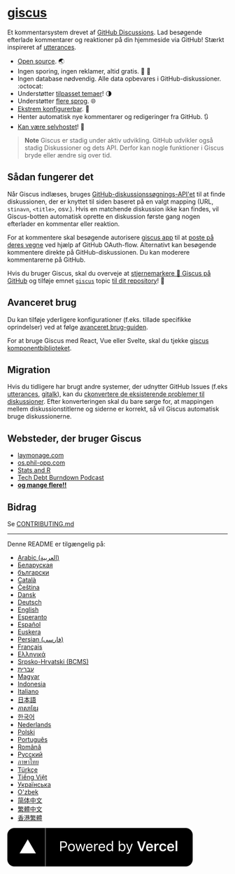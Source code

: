 # [giscus][giscus]

Et kommentarsystem drevet af [GitHub Discussions][discussions]. Lad besøgende efterlade kommentarer og reaktioner på din hjemmeside via GitHub! Stærkt inspireret af [utterances][utterances].

- [Open source][repo]. 🌏
- Ingen sporing, ingen reklamer, altid gratis. 📡 🚫
- Ingen database nødvendig. Alle data opbevares i GitHub-diskussioner. :octocat:
- Understøtter [tilpasset temaer][creating-custom-themes]! 🌗
- Understøtter [flere sprog][multiple-languages]. 🌐
- [Ekstrem konfigurerbar][advanced-usage]. 🔧
- Henter automatisk nye kommentarer og redigeringer fra GitHub. 🔃
- [Kan være selvhostet][self-hosting]! 🤳

> **Note**
> Giscus er stadig under aktiv udvikling. GitHub udvikler også stadig Diskussioner og dets API. Derfor kan nogle funktioner i Giscus bryde eller ændre sig over tid.

## Sådan fungerer det

Når Giscus indlæses, bruges [GitHub-diskussionssøgnings-API'et][search-api] til at finde diskussionen, der er knyttet til siden baseret på en valgt mapping (URL, `stinavn`, `<title>`, osv.). Hvis en matchende diskussion ikke kan findes, vil Giscus-botten automatisk oprette en diskussion første gang nogen efterlader en kommentar eller reaktion.

For at kommentere skal besøgende autorisere [giscus app][giscus-app] til at [poste på deres vegne][authorization] ved hjælp af GitHub OAuth-flow. Alternativt kan besøgende kommentere direkte på GitHub-diskussionen. Du kan moderere kommentarerne på GitHub.

[giscus]: https://giscus.app
[discussions]: https://docs.github.com/en/discussions
[utterances]: https://github.com/utterance/utterances
[repo]: https://github.com/giscus/giscus
[advanced-usage]: https://github.com/giscus/giscus/blob/main/ADVANCED-USAGE.md
[creating-custom-themes]: https://github.com/giscus/giscus/blob/main/ADVANCED-USAGE.md#data-theme
[multiple-languages]: https://github.com/giscus/giscus/blob/main/CONTRIBUTING.md#adding-localizations
[self-hosting]: https://github.com/giscus/giscus/blob/main/SELF-HOSTING.md
[search-api]: https://docs.github.com/en/graphql/guides/using-the-graphql-api-for-discussions#search
[giscus-app]: https://github.com/apps/giscus
[authorization]: https://docs.github.com/en/developers/apps/identifying-and-authorizing-users-for-github-apps

<!-- configuration -->

Hvis du bruger Giscus, skal du overveje at [stjernemarkere 🌟 Giscus på GitHub][repo] og tilføje emnet [`giscus`][giscus-topic] topic [til dit repository][topic-howto]! 🎉

## Avanceret brug

Du kan tilføje yderligere konfigurationer (f.eks. tillade specifikke oprindelser) ved at følge [avanceret brug-guiden][advanced-usage].

For at bruge Giscus med React, Vue eller Svelte, skal du tjekke [giscus komponentbiblioteket][giscus-component].

## Migration

Hvis du tidligere har brugt andre systemer, der udnytter GitHub Issues (f.eks [utterances][utterances], [gitalk][gitalk]), kan du [ckonvertere de eksisterende problemer til diskussioner][convert]. Efter konverteringen skal du bare sørge for, at mappingen mellem diskussionstitlerne og siderne er korrekt, så vil Giscus automatisk bruge diskussionerne.

## Websteder, der bruger Giscus

- [laymonage.com][laymonage-website]
- [os.phil-opp.com][os-phil-opp]
- [Stats and R][statsandr]
- [Tech Debt Burndown Podcast][techdebtburndown]
- [**og mange flere!!**][giscus-topic]

## Bidrag

Se [CONTRIBUTING.md][contributing]

[giscus-component]: https://github.com/giscus/giscus-component
[repo]: https://github.com/giscus/giscus
[giscus-topic]: https://github.com/topics/giscus
[topic-howto]: https://docs.github.com/en/github/administering-a-repository/classifying-your-repository-with-topics
[advanced-usage]: https://github.com/giscus/giscus/blob/main/ADVANCED-USAGE.md
[utterances]: https://github.com/utterance/utterances
[gitalk]: https://github.com/gitalk/gitalk
[convert]: https://docs.github.com/en/discussions/managing-discussions-for-your-community/moderating-discussions#converting-an-issue-to-a-discussion
[laymonage-website]: https://laymonage.com/posts/giscus
[os-phil-opp]: https://os.phil-opp.com
[statsandr]: https://statsandr.com
[techdebtburndown]: https://techdebtburndown.com
[contributing]: https://github.com/giscus/giscus/blob/main/CONTRIBUTING.md

<!-- end -->

---

Denne README er tilgængelig på:

- [Arabic (العربية)](README.ar.md)
- [Беларуская](README.be.md)
- [български](README.bg.md)
- [Català](README.ca.md)
- [Čeština](README.cs.md)
- [Dansk](README.da.md)
- [Deutsch](README.de.md)
- [English](README.md)
- [Esperanto](README.eo.md)
- [Español](README.es.md)
- [Euskera](README.eu.md)
- [Persian (فارسی)](README.fa.md)
- [Français](README.fr.md)
- [Ελληνικά](README.gr.md)
- [Srpsko-Hrvatski (BCMS)](README.hbs.md)
- [עברית](README.he.md)
- [Magyar](README.hu.md)
- [Indonesia](README.id.md)
- [Italiano](README.it.md)
- [日本語](README.ja.md)
- [ភាសាខ្មែរ](README.kh.md)
- [한국어](README.ko.md)
- [Nederlands](README.nl.md)
- [Polski](README.pl.md)
- [Português](README.pt.md)
- [Română](README.ro.md)
- [Русский](README.ru.md)
- [ภาษาไทย](README.th.md)
- [Türkçe](README.tr.md)
- [Tiếng Việt](README.vi.md)
- [Українська](README.uk.md)
- [O'zbek](README.uz.md)
- [简体中文](README.zh-CN.md)
- [繁體中文](README.zh-TW.md)
- [香港繁體](README.zh-HK.md)

[![Drevet af Vercel](public/powered-by-vercel.svg)][vercel]

[vercel]: https://vercel.com/?utm_source=giscus&utm_campaign=oss
